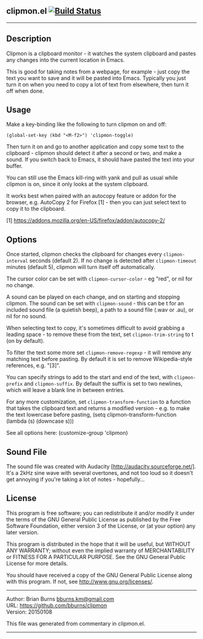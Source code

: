 
## clipmon.el [![Build Status](https://secure.travis-ci.org/bburns/clipmon.png?branch=master)](http://travis-ci.org/bburns/clipmon)
----


Description
----------------------------------------------------------------------------

Clipmon is a clipboard monitor - it watches the system clipboard and pastes
any changes into the current location in Emacs.

This is good for taking notes from a webpage, for example - just copy the
text you want to save and it will be pasted into Emacs. Typically you just
turn it on when you need to copy a lot of text from elsewhere, then turn it
off when done.


Usage
----------------------------------------------------------------------------

Make a key-binding like the following to turn clipmon on and off:

    (global-set-key (kbd "<M-f2>") 'clipmon-toggle)

Then turn it on and go to another application and copy some text to the
clipboard - clipmon should detect it after a second or two, and make a sound.
If you switch back to Emacs, it should have pasted the text into your buffer.

You can still use the Emacs kill-ring with yank and pull as usual while
clipmon is on, since it only looks at the system clipboard.

It works best when paired with an autocopy feature or addon for the browser,
e.g. AutoCopy 2 for Firefox [1] - then you can just select text to copy it to
the clipboard.

[1] https://addons.mozilla.org/en-US/firefox/addon/autocopy-2/


Options
----------------------------------------------------------------------------

Once started, clipmon checks the clipboard for changes every
`clipmon-interval` seconds (default 2). If no change is detected after
`clipmon-timeout` minutes (default 5), clipmon will turn itself off
automatically.

The cursor color can be set with `clipmon-cursor-color` - eg "red", or nil
for no change.

A sound can be played on each change, and on starting and stopping clipmon.
The sound can be set with `clipmon-sound` - this can be t for an included
sound file (a quietish beep), a path to a sound file (.wav or .au), or nil
for no sound.

When selecting text to copy, it's sometimes difficult to avoid grabbing a
leading space - to remove these from the text, set `clipmon-trim-string` to t
(on by default).

To filter the text some more set `clipmon-remove-regexp` - it will remove any
matching text before pasting. By default it is set to remove Wikipedia-style
references, e.g. "[3]".

You can specify strings to add to the start and end of the text, with
`clipmon-prefix` and `clipmon-suffix`. By default the suffix is set to two
newlines, which will leave a blank line in between entries.

For any more customization, set `clipmon-transform-function` to a function
that takes the clipboard text and returns a modified version - e.g. to make
the text lowercase before pasting,
   (setq clipmon-transform-function (lambda (s) (downcase s)))

See all options here: (customize-group 'clipmon)


Sound File
----------------------------------------------------------------------------

The sound file was created with Audacity [http://audacity.sourceforge.net/].
It's a 2kHz sine wave with several overtones, and not too loud so it doesn't
get annoying if you're taking a lot of notes - hopefully...


License
----------------------------------------------------------------------------

This program is free software; you can redistribute it and/or modify
it under the terms of the GNU General Public License as published by
the Free Software Foundation, either version 3 of the License, or
(at your option) any later version.

This program is distributed in the hope that it will be useful,
but WITHOUT ANY WARRANTY; without even the implied warranty of
MERCHANTABILITY or FITNESS FOR A PARTICULAR PURPOSE.  See the
GNU General Public License for more details.

You should have received a copy of the GNU General Public License
along with this program.  If not, see <http://www.gnu.org/licenses/>.



----

Author: Brian Burns <bburns.km@gmail.com>  
URL: https://github.com/bburns/clipmon  
Version: 20150108  

This file was generated from commentary in clipmon.el.

----

